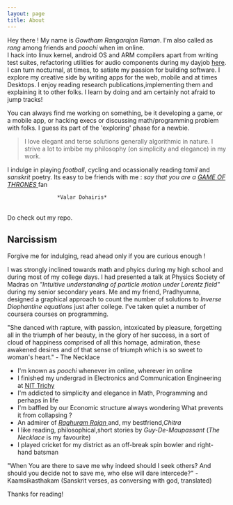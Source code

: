 ```yaml
---
layout: page
title: About
---
```


Hey there ! My name is *Gowtham Rangarajan Raman*. I'm also called as *rang* among friends and *poochi* when im online. <br>
I hack into linux kernel, android OS and ARM compilers apart from writing test suites, refactoring utilities for audio components during my dayjob <a href="http://ittiam.com/en/Index.aspx">here</a>. I can turn nocturnal, at times, to satiate my passion for building software. I explore my creative side by writing apps for the web, mobile and at times Desktops. I enjoy reading research publications,implementing them and explaining it to other folks. I learn by doing and am certainly not afraid to jump tracks! 

You can always find me working on something,  be it developing a game, or a mobile app, or hacking execs or discussing math/programming problem with folks. I guess its part of the 'exploring' phase for a newbie. 


>	I love elegant and terse solutions generally algorithmic in nature. I strive a lot to imbibe my philosophy (on simplicity and elegance) in my work.

I indulge in playing *football*, cycling and ocassionally reading *tamil* and *sanskrit* poetry. 
Its easy to be friends with me : *say that you are a* <a href="http://www.hbo.com/game-of-thrones"> *GAME OF THRONES* </a>fan

					*Valar Dohairis*

<br>Do check out my repo.<br>
## Narcissism
<p class="message">
  Forgive me for indulging, read ahead only if you are curious enough ! 
</p>

I was strongly inclined towards math and phyics during my high school and during most of my college days. 
I had presented a talk at Physics Society of Madras on *"Intuitive understanding of particle motion under Lorentz field"* during my senior secondary years. Me and my friend, Pradhyumna, designed a graphical approach to count the number of solutions to *Inverse Diophantine equations* just after college. I've taken quiet a number of coursera courses on programming.

<p class="message">
  "She danced with rapture, with passion, intoxicated by pleasure, forgetting all in the triumph of her beauty, in the glory of her success, in a sort of cloud of happiness comprised of all this homage, admiration, these awakened desires and of that sense of triumph which is so sweet to woman's heart." 
		- The Necklace
</p>


* I'm known as *poochi* whenever im online, wherever im online
* I finished my undergrad in Electronics and Communication Engineering at <a href="http://www.nitt.edu">NIT Trichy </a>
* I'm addicted to simplicity and elegance in Math, Programming and perhaps in life
* I'm baffled by our Economic structure always wondering What prevents it from collapsing ? 
* An admirer of <a href="http://en.wikipedia.org/wiki/Raghuram_Rajan">*Raghuram Rajan* </a> and, my bestfriend,*Chitra*
* I like reading, philosophical,short stories by *Guy-De-Maupassant* (*The Necklace* is my favourite)
* I played cricket for my district as an off-break spin bowler and right-hand batsman

<p class="message">
"When You are there to
save me why indeed should I seek others? And should you
decide not to save me, who else will dare intercede?" 
		- Kaamsikasthakam (Sanskrit verses, as conversing with god, translated)
</p>
Thanks for reading!